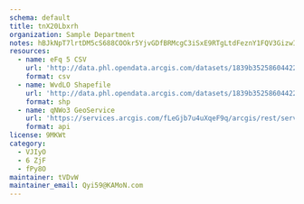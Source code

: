 ```yaml
---
schema: default
title: tnX20Lbxrh 
organization: Sample Department 
notes: hBJkNpT7lrtDM5cS688COOkr5YjvGDfBRMcgC3iSxE9RTgLtdFeznY1FQV3GizwIo09usfoKZ1NVHdpl6UjXUxW2LIvehQ4qP0ZH 
resources:
  - name: eFq 5 CSV
    url: 'http://data.phl.opendata.arcgis.com/datasets/1839b35258604422b0b520cbb668df0d_0.csv'
    format: csv
  - name: WvdLO Shapefile
    url: 'http://data.phl.opendata.arcgis.com/datasets/1839b35258604422b0b520cbb668df0d_0.zip'
    format: shp
  - name: qNWo3 GeoService
    url: 'https://services.arcgis.com/fLeGjb7u4uXqeF9q/arcgis/rest/services/Air_Monitoring_Stations/FeatureServer/0/query'
    format: api
license: 9MKWt 
category:
  - VJIyO 
  - 6 ZjF 
  - fPy8O 
maintainer: tVDvW  
maintainer_email: Qyi59@KAMoN.com
---
```

